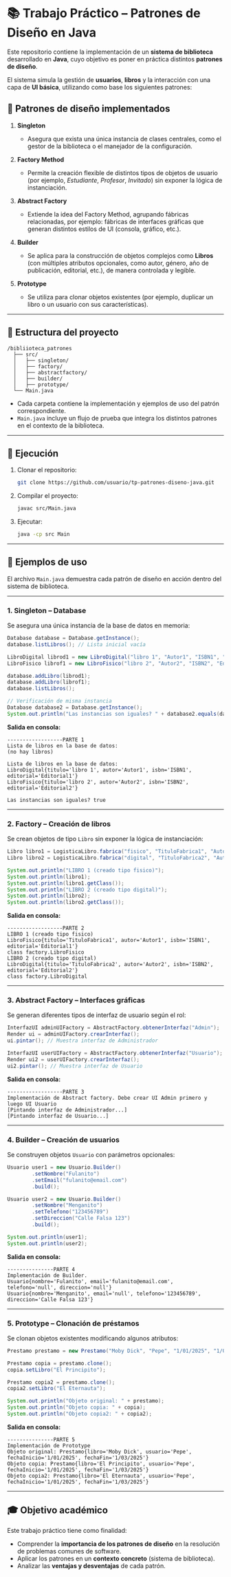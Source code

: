 # 📚 Trabajo Práctico – Patrones de Diseño en Java

Este repositorio contiene la implementación de un **sistema de biblioteca** desarrollado en **Java**, cuyo objetivo es poner en práctica distintos **patrones de diseño**.

El sistema simula la gestión de **usuarios**, **libros** y la interacción con una capa de **UI básica**, utilizando como base los siguientes patrones:

## 🎯 Patrones de diseño implementados

1. **Singleton**

    * Asegura que exista una única instancia de clases centrales, como el gestor de la biblioteca o el manejador de la configuración.

2. **Factory Method**

    * Permite la creación flexible de distintos tipos de objetos de usuario (por ejemplo, *Estudiante*, *Profesor*, *Invitado*) sin exponer la lógica de instanciación.

3. **Abstract Factory**

    * Extiende la idea del Factory Method, agrupando fábricas relacionadas, por ejemplo: fábricas de interfaces gráficas que generan distintos estilos de UI (consola, gráfico, etc.).

4. **Builder**

    * Se aplica para la construcción de objetos complejos como **Libros** (con múltiples atributos opcionales, como autor, género, año de publicación, editorial, etc.), de manera controlada y legible.

5. **Prototype**

    * Se utiliza para clonar objetos existentes (por ejemplo, duplicar un libro o un usuario con sus características).

---

## 📂 Estructura del proyecto

```
/bibliioteca_patrones
  ├── src/
  │   ├── singleton/
  │   ├── factory/
  │   ├── abstractfactory/
  │   ├── builder/
  │   ├── prototype/
  └── Main.java
```

* Cada carpeta contiene la implementación y ejemplos de uso del patrón correspondiente.
* `Main.java` incluye un flujo de prueba que integra los distintos patrones en el contexto de la biblioteca.

---

## 🚀 Ejecución

1. Clonar el repositorio:

   ```bash
   git clone https://github.com/usuario/tp-patrones-diseno-java.git
   ```
2. Compilar el proyecto:

   ```bash
   javac src/Main.java
   ```
3. Ejecutar:

   ```bash
   java -cp src Main
   ```

---

## 📝 Ejemplos de uso

El archivo `Main.java` demuestra cada patrón de diseño en acción dentro del sistema de biblioteca.

---

### 1. **Singleton – Database**

Se asegura una única instancia de la base de datos en memoria:

```java
Database database = Database.getInstance();
database.listLibros(); // Lista inicial vacía

LibroDigital librod1 = new LibroDigital("libro 1", "Autor1", "ISBN1", "Editorial1");
LibroFisico librof1 = new LibroFisico("libro 2", "Autor2", "ISBN2", "Editorial2");

database.addLibro(librod1);
database.addLibro(librof1);
database.listLibros();

// Verificación de misma instancia
Database database2 = Database.getInstance();
System.out.println("Las instancias son iguales? " + database2.equals(database));
```

**Salida en consola:**

```
------------------PARTE 1
Lista de libros en la base de datos:
(no hay libros)

Lista de libros en la base de datos:
LibroDigital{titulo='libro 1', autor='Autor1', isbn='ISBN1', editorial='Editorial1'}
LibroFisico{titulo='libro 2', autor='Autor2', isbn='ISBN2', editorial='Editorial2'}

Las instancias son iguales? true
```

---

### 2. **Factory – Creación de libros**

Se crean objetos de tipo `Libro` sin exponer la lógica de instanciación:

```java
Libro libro1 = LogisticaLibro.fabrica("fisico", "TituloFabrica1", "Autor1", "ISBN1", "Editorial1");
Libro libro2 = LogisticaLibro.fabrica("digital", "TituloFabrica2", "Autor2", "ISBN2", "Editorial2");

System.out.println("LIBRO 1 (creado tipo fisico)");
System.out.println(libro1);
System.out.println(libro1.getClass());
System.out.println("LIBRO 2 (creado tipo digital)");
System.out.println(libro2);
System.out.println(libro2.getClass());
```

**Salida en consola:**

```
------------------PARTE 2
LIBRO 1 (creado tipo fisico)
LibroFisico{titulo='TituloFabrica1', autor='Autor1', isbn='ISBN1', editorial='Editorial1'}
class factory.LibroFisico
LIBRO 2 (creado tipo digital)
LibroDigital{titulo='TituloFabrica2', autor='Autor2', isbn='ISBN2', editorial='Editorial2'}
class factory.LibroDigital
```

---

### 3. **Abstract Factory – Interfaces gráficas**

Se generan diferentes tipos de interfaz de usuario según el rol:

```java
InterfazUI adminUIFactory = AbstractFactory.obtenerInterfaz("Admin");
Render ui = adminUIFactory.crearInterfaz();
ui.pintar(); // Muestra interfaz de Administrador

InterfazUI userUIFactory = AbstractFactory.obtenerInterfaz("Usuario");
Render ui2 = userUIFactory.crearInterfaz();
ui2.pintar(); // Muestra interfaz de Usuario
```

**Salida en consola:**

```
------------------PARTE 3
Implementación de Abstract factory. Debe crear UI Admin primero y luego UI Usuario
[Pintando interfaz de Administrador...]
[Pintando interfaz de Usuario...]
```

---

### 4. **Builder – Creación de usuarios**

Se construyen objetos `Usuario` con parámetros opcionales:

```java
Usuario user1 = new Usuario.Builder()
        .setNombre("Fulanito")
        .setEmail("fulanito@email.com")
        .build();

Usuario user2 = new Usuario.Builder()
        .setNombre("Menganito")
        .setTelefono("123456789")
        .setDireccion("Calle Falsa 123")
        .build();

System.out.println(user1);
System.out.println(user2);
```

**Salida en consola:**

```
---------------PARTE 4
Implementación de Builder.
Usuario{nombre='Fulanito', email='fulanito@email.com', telefono='null', direccion='null'}
Usuario{nombre='Menganito', email='null', telefono='123456789', direccion='Calle Falsa 123'}
```

---

### 5. **Prototype – Clonación de préstamos**

Se clonan objetos existentes modificando algunos atributos:

```java
Prestamo prestamo = new Prestamo("Moby Dick", "Pepe", "1/01/2025", "1/03/2025");

Prestamo copia = prestamo.clone();
copia.setLibro("El Principito");

Prestamo copia2 = prestamo.clone();
copia2.setLibro("El Eternauta");

System.out.println("Objeto original: " + prestamo);
System.out.println("Objeto copia: " + copia);
System.out.println("Objeto copia2: " + copia2);
```

**Salida en consola:**

```
---------------PARTE 5
Implementación de Prototype
Objeto original: Prestamo{libro='Moby Dick', usuario='Pepe', fechaInicio='1/01/2025', fechaFin='1/03/2025'}
Objeto copia: Prestamo{libro='El Principito', usuario='Pepe', fechaInicio='1/01/2025', fechaFin='1/03/2025'}
Objeto copia2: Prestamo{libro='El Eternauta', usuario='Pepe', fechaInicio='1/01/2025', fechaFin='1/03/2025'}
```

---

## 🎓 Objetivo académico

Este trabajo práctico tiene como finalidad:

* Comprender la **importancia de los patrones de diseño** en la resolución de problemas comunes de software.
* Aplicar los patrones en un **contexto concreto** (sistema de biblioteca).
* Analizar las **ventajas y desventajas** de cada patrón.
